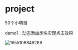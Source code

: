 # project
50个小项目

demo1：动态添加类名实现点击效果

![1655109848286](C:\Users\Clark\AppData\Roaming\Typora\typora-user-images\1655109848286.png)

